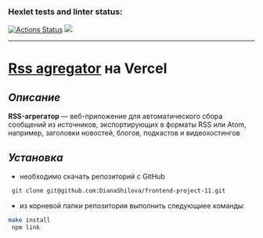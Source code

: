 ### Hexlet tests and linter status:
[![Actions Status](https://github.com/DianaShilova/frontend-project-11/workflows/hexlet-check/badge.svg)](https://github.com/DianaShilova/frontend-project-11/actions) <a href="https://codeclimate.com/github/DianaShilova/frontend-project-11/maintainability"><img src="https://api.codeclimate.com/v1/badges/c9be7c14d62fc4a539b4/maintainability" /></a>


---
# [Rss agregator](https://frontend-project-11-blush.vercel.app) на Vercel 

## _Описание_
**RSS-агрегатор** —  веб-приложение для автоматического сбора сообщений из источников, экспортирующих в форматы RSS или Atom, например, заголовки новостей, блогов, подкастов и видеохостингов


## _Установка_
- необходимо скачать репозиторий с GitHub 
```sh
 git clone git@github.com:DianaShilova/frontend-project-11.git
```
- из корневой папки репозитория выполнить следующиее команды:
```sh
make install
 npm link
 ```